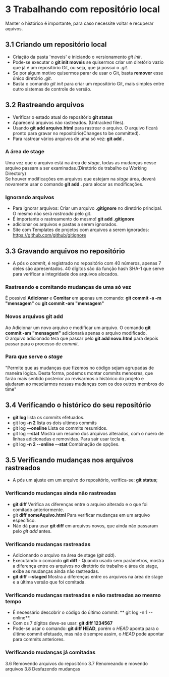 # 3 Trabalhando com repositório local

Manter o histórico é importante, para caso necessite voltar e recuperar aquivos.

## 3.1 Criando um repositório local

- Criação da pasta 'moveis' e iniciando o versionamento *git init*.
- Pode-se executar o **git init moveis** se quisermos criar um diretório vazio que já é um repositório Git, ou seja, que já possui o *.git*.
- Se por algum motivo quisermos parar de usar o Git, basta **remover** esse único diretório *.git*.
- Basta o comando *git init* para criar um repositório Git, mais simples entre outro sistemas de controle de versão.

## 3.2 Rastreando arquivos

- Verificar o estado atual do repositório **git status**
- Aparecerá arquivos não rastreados. (Untracked files).
- Usando **git add arquivo.html** para rastrear o arquivo. O arquivo ficará pronto para gravar no repositório(Changes to be committed).
- Para rastrear vários arquivos de uma só vez: **git add .**

### A área de stage

Uma vez que o arquivo está na área de *stage*, todas as mudanças nesse arquivo passam a ser examinadas.(Diretório de trabalho ou Working Directory)  
Se houver modificações em arquivos que estejam na *stage* área, deverá novamente usar o comando **git add .** para alocar as modificações.

### Ignorando arquivos

- Para ignorar arquivos: Criar um arquivo **.gitignore** no diretório principal. O mesmo não será *rastreado* pelo git.
- É importante o rastreamento do mesmo! **git add .gitignore**
- adicionar os arquivos e pastas a serem ignorados.
- Site com Templates de projetos com arquivos a serem ignorados: https://github.com/github/gitignore

## 3.3 Gravando arquivos no repositório

- A pós o *commit*, é registrado no repositório com 40 números, apenas 7 deles são apresentados. 40 dígitos são da função hash SHA-1 que serve para verificar a integridade dos arquivos alocados.


### Rastreando e comitando mudanças de uma só vez

É possível **Adicionar** e **Comitar** em apenas um comando: **git commit -a -m "mensagem"** ou **git commit -am "mensagem"**

### Novos arquivos git add

Ao Adicionar um novo arquivo e modificar um arquivo. O comando **git commit -am "mensagem"** adicionará apenas o arquivo modificado.  
O arquivo adicionado tera que passar pelo **git add novo.html** para depois passar para o processo de *commit*.

### Para que serve o *stage*

"Permite que as mudanças que fizemos no código sejam agrupadas de maneira lógica. Desta forma, podemos montar commits menosres, que farão mais sentido posterior ao revisarmos o histórico do projeto e ajudaram ao mesclarmos nossas mudanças com os dos outros membros do time"

## 3.4 Verificando o histórico do seu repositório

- **git log** lista os commits efetuados.
- git log **-n 2** lista os dois ultimos commits
- git log **--oneline** Lista os commits resumidos.
- git log **--stat** Mostra um resumo dos arquivos alterados, com o nuero de linhas adicionadas e removidas. Para sair usar tecla **q**.
- git log **-n 2 --online --stat** Combinação de opções.

## 3.5 Verificando mudanças nos arquivos rastreados

- A pós um ajuste em um arquivo do repositório, verifica-se: **git status**;

### Verificando mudanças ainda não rastreadas

- **git diff** Verifica as diferenças entre o arquivo alterado e o que foi comitado anteriormente.
- git **diff nomeAquivo.html** Para verificar mudanças em um arquivo específico.
- Não dá para usar **git diff** em arquivos novos, que ainda não passaram pelo *git add* antes.

### Verificando mudanças rastreadas

- Adicionando o arquivo na área de stage (*git add*).
- Executando o comando **git diff** - Quando usado sem parâmetros, mostra a diferença entre os arquivos no diretório de trabalho e área de stage, exibe as mudanças ainda não rastreadas.
- **git diff --staged** Mostra a diferenças entre os arquivos na área de stage e a última versão que foi comitada.

### Verificando mudanças rastreadas e não rastreadas ao mesmo tempo

- É necessário descobrir o código do último commit: ** git log -n 1 --online**.
- Com os 7 dígitos deve-se usar: **git diff 1234567**
- Pode-se usar o comando: **git diff HEAD**, porém o *HEAD* aponta para o último commit efetuado, mas não é sempre assim, o *HEAD* pode apontar para commits anteriores.

### Verificando mudanças já comitadas




3.6 Removendo arquivos do repositório
3.7 Renomeando e movendo arquivos
3.8 Desfazendo mudanças

